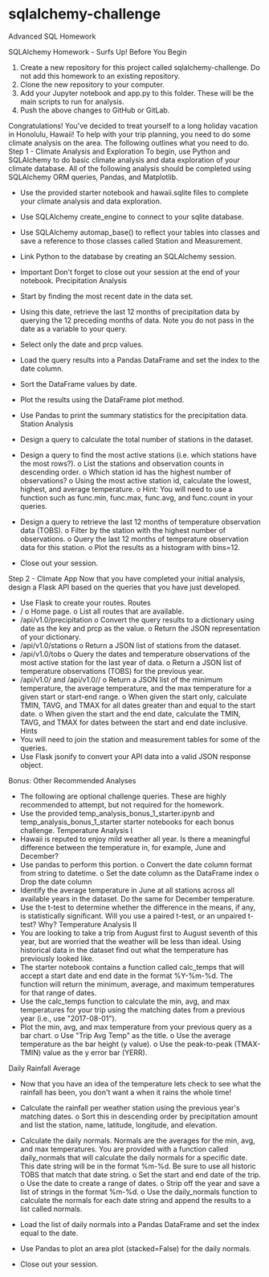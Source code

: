# sqlalchemy-challenge
Advanced SQL Homework

SQLAlchemy Homework - Surfs Up!
Before You Begin
1. Create a new repository for this project called sqlalchemy-challenge. Do not add this homework to an existing repository.
2. Clone the new repository to your computer.
3. Add your Jupyter notebook and app.py to this folder. These will be the main scripts to run for analysis.
4. Push the above changes to GitHub or GitLab.

Congratulations! You've decided to treat yourself to a long holiday vacation in Honolulu, Hawaii! To help with your trip planning, you need to do some climate analysis on the area. The following outlines what you need to do.
Step 1 - Climate Analysis and Exploration
To begin, use Python and SQLAlchemy to do basic climate analysis and data exploration of your climate database. All of the following analysis should be completed using SQLAlchemy ORM queries, Pandas, and Matplotlib.
* Use the provided starter notebook and hawaii.sqlite files to complete your climate analysis and data exploration.
* Use SQLAlchemy create_engine to connect to your sqlite database.
* Use SQLAlchemy automap_base() to reflect your tables into classes and save a reference to those classes called Station and Measurement.
* Link Python to the database by creating an SQLAlchemy session.
* Important Don't forget to close out your session at the end of your notebook.
Precipitation Analysis
* Start by finding the most recent date in the data set.
* Using this date, retrieve the last 12 months of precipitation data by querying the 12 preceding months of data. Note you do not pass in the date as a variable to your query.
* Select only the date and prcp values.
* Load the query results into a Pandas DataFrame and set the index to the date column.
* Sort the DataFrame values by date.
* Plot the results using the DataFrame plot method.

* Use Pandas to print the summary statistics for the precipitation data.
Station Analysis
* Design a query to calculate the total number of stations in the dataset.
* Design a query to find the most active stations (i.e. which stations have the most rows?).
o List the stations and observation counts in descending order.
o Which station id has the highest number of observations?
o Using the most active station id, calculate the lowest, highest, and average temperature.
o Hint: You will need to use a function such as func.min, func.max, func.avg, and func.count in your queries.
* Design a query to retrieve the last 12 months of temperature observation data (TOBS).
o Filter by the station with the highest number of observations.
o Query the last 12 months of temperature observation data for this station.
o Plot the results as a histogram with bins=12.

* Close out your session.

Step 2 - Climate App
Now that you have completed your initial analysis, design a Flask API based on the queries that you have just developed.
* Use Flask to create your routes.
Routes
* /
o Home page.
o List all routes that are available.
* /api/v1.0/precipitation
o Convert the query results to a dictionary using date as the key and prcp as the value.
o Return the JSON representation of your dictionary.
* /api/v1.0/stations
o Return a JSON list of stations from the dataset.
* /api/v1.0/tobs
o Query the dates and temperature observations of the most active station for the last year of data.
o Return a JSON list of temperature observations (TOBS) for the previous year.
* /api/v1.0/<start> and /api/v1.0/<start>/<end>
o Return a JSON list of the minimum temperature, the average temperature, and the max temperature for a given start or start-end range.
o When given the start only, calculate TMIN, TAVG, and TMAX for all dates greater than and equal to the start date.
o When given the start and the end date, calculate the TMIN, TAVG, and TMAX for dates between the start and end date inclusive.
Hints
* You will need to join the station and measurement tables for some of the queries.
* Use Flask jsonify to convert your API data into a valid JSON response object.

Bonus: Other Recommended Analyses
* The following are optional challenge queries. These are highly recommended to attempt, but not required for the homework.
* Use the provided temp_analysis_bonus_1_starter.ipynb and temp_analysis_bonus_1_starter starter notebooks for each bonus challenge.
Temperature Analysis I
* Hawaii is reputed to enjoy mild weather all year. Is there a meaningful difference between the temperature in, for example, June and December?
* Use pandas to perform this portion.
o Convert the date column format from string to datetime.
o Set the date column as the DataFrame index
o Drop the date column
* Identify the average temperature in June at all stations across all available years in the dataset. Do the same for December temperature.
* Use the t-test to determine whether the difference in the means, if any, is statistically significant. Will you use a paired t-test, or an unpaired t-test? Why?
Temperature Analysis II
* You are looking to take a trip from August first to August seventh of this year, but are worried that the weather will be less than ideal. Using historical data in the dataset find out what the temperature has previously looked like.
* The starter notebook contains a function called calc_temps that will accept a start date and end date in the format %Y-%m-%d. The function will return the minimum, average, and maximum temperatures for that range of dates.
* Use the calc_temps function to calculate the min, avg, and max temperatures for your trip using the matching dates from a previous year (i.e., use "2017-08-01").
* Plot the min, avg, and max temperature from your previous query as a bar chart.
o Use "Trip Avg Temp" as the title.
o Use the average temperature as the bar height (y value).
o Use the peak-to-peak (TMAX-TMIN) value as the y error bar (YERR).

Daily Rainfall Average
* Now that you have an idea of the temperature lets check to see what the rainfall has been, you don't want a when it rains the whole time!
* Calculate the rainfall per weather station using the previous year's matching dates.
o Sort this in descending order by precipitation amount and list the station, name, latitude, longitude, and elevation.
* Calculate the daily normals. Normals are the averages for the min, avg, and max temperatures. You are provided with a function called daily_normals that will calculate the daily normals for a specific date. This date string will be in the format %m-%d. Be sure to use all historic TOBS that match that date string.
o Set the start and end date of the trip.
o Use the date to create a range of dates.
o Strip off the year and save a list of strings in the format %m-%d.
o Use the daily_normals function to calculate the normals for each date string and append the results to a list called normals.
* Load the list of daily normals into a Pandas DataFrame and set the index equal to the date.
* Use Pandas to plot an area plot (stacked=False) for the daily normals.

* Close out your session.

